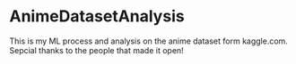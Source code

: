 # AnimeDatasetAnalysis
This is my ML process and analysis on the anime dataset form kaggle.com. Sepcial thanks to the people that made it open!
